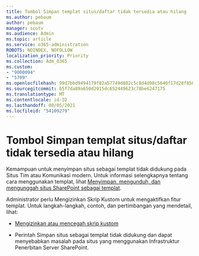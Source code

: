 ```yaml
---
title: Tombol Simpan templat situs/daftar tidak tersedia atau hilang
ms.author: pebaum
author: pebaum
manager: scotv
ms.audience: Admin
ms.topic: article
ms.service: o365-administration
ROBOTS: NOINDEX, NOFOLLOW
localization_priority: Priority
ms.collection: Adm_O365
ms.custom:
- "9000094"
- "5709"
ms.openlocfilehash: 99d7bbd9494179f82a57749d802c5c8d4d98c5640f17d28f8562bd9ef5192ed8
ms.sourcegitcommit: b5f7da89a650d2915dc652449623c78be6247175
ms.translationtype: MT
ms.contentlocale: id-ID
ms.lasthandoff: 08/05/2021
ms.locfileid: "54109279"
---
```

# <a name="save-sitelist-template-button-not-available-or-missing"></a>Tombol Simpan templat situs/daftar tidak tersedia atau hilang

Kemampuan untuk menyimpan situs sebagai templat tidak didukung pada Situs Tim atau Komunikasi modern. Untuk informasi selengkapnya tentang cara menggunakan templat, lihat [Menyimpan, mengunduh, dan mengunggah situs SharePoint sebagai templat](https://docs.microsoft.com/sharepoint/dev/general-development/save-download-and-upload-a-sharepoint-site-as-a-template).

Administrator perlu Mengizinkan Skrip Kustom untuk mengaktifkan fitur templat. Untuk langkah-langkah, contoh, dan pertimbangan yang mendetail, lihat:

- [Mengizinkan atau mencegah skrip kustom](https://docs.microsoft.com/sharepoint/allow-or-prevent-custom-script)

- Perintah Simpan situs sebagai templat tidak didukung dan dapat menyebabkan masalah pada situs yang menggunakan Infrastruktur Penerbitan Server SharePoint.


